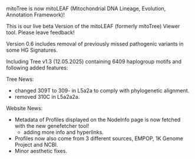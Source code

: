 mitoTree is now mitoLEAF (Mitochondrial DNA Lineage, Evolution, Annotation Framework)!

This is our live beta Version of the mitoLEAF (formerly mitoTree) Viewer tool. Please leave feedback!

Version 0.6 includes removal of previously missed pathogenic variants in some HG Signatures.

Including Tree v1.3 (12.05.2025) containing 6409 haplogroup motifs and following added features:

Tree News:
- changed 309T to 309- in L5a2a to comply with phylogenetic alignment.
- removed 310C in L5a2a2a. 

Website News:
- Metadata of Profiles displayed on the NodeInfo page is now fetched with the new genefetcher tool!
  - adding more info and hyperlinks.
- Profiles now also come from 3 different sources, EMPOP, 1K Genome Project and NCBI.
- Minor aesthetic fixes.